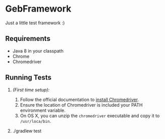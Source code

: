 GebFramework
============
Just a little test framework :)

Requirements
------------
* Java 8 in your classpath 
* Chrome 
* Chromedriver 

Running Tests
------------
1. *(First time setup):* 
    1. Follow the official documentation to [install Chromedriver](https://sites.google.com/a/chromium.org/chromedriver/getting-started).
    2. Ensure the location of Chromedriver is included your PATH environment variable.
    3. On OS X, you can unzip the `chromedriver` executable and copy it to `/usr/loca/bin`.

1. ./gradlew test


